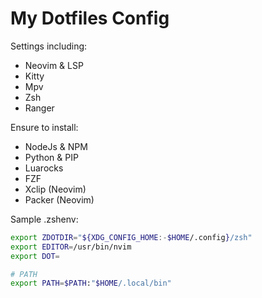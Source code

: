 # My Dotfiles Config

Settings including:

- Neovim & LSP
- Kitty
- Mpv
- Zsh
- Ranger

Ensure to install:

- NodeJs & NPM
- Python & PIP
- Luarocks
- FZF
- Xclip (Neovim)
- Packer (Neovim)

Sample .zshenv:

```bash
export ZDOTDIR="${XDG_CONFIG_HOME:-$HOME/.config}/zsh"
export EDITOR=/usr/bin/nvim
export DOT=

# PATH
export PATH=$PATH:"$HOME/.local/bin"
```
